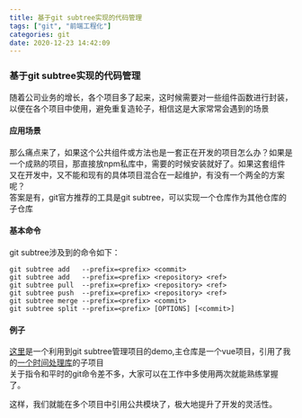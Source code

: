 ```yaml
---
title: 基于git subtree实现的代码管理
tags: ["git", "前端工程化"]
categories: git
date: 2020-12-23 14:42:09
---
```

### 基于git subtree实现的代码管理
随着公司业务的增长，各个项目多了起来，这时候需要对一些组件函数进行封装，以便在各个项目中使用，避免重复造轮子，相信这是大家常常会遇到的场景  
#### 应用场景
那么痛点来了，如果这个公共组件或方法也是一套正在开发的项目怎么办？如果是一个成熟的项目，那直接放npm私库中，需要的时候安装就好了。如果这套组件又在开发中，又不能和现有的具体项目混合在一起维护，有没有一个两全的方案呢？  
答案是有，git官方推荐的工具是git subtree，可以实现一个仓库作为其他仓库的子仓库  

#### 基本命令
git subtree涉及到的命令如下：
```
git subtree add   --prefix=<prefix> <commit>
git subtree add   --prefix=<prefix> <repository> <ref>
git subtree pull  --prefix=<prefix> <repository> <ref>
git subtree push  --prefix=<prefix> <repository> <ref>
git subtree merge --prefix=<prefix> <commit>
git subtree split --prefix=<prefix> [OPTIONS] [<commit>]
```

#### 例子
[这里](https://github.com/o4liangdu/subtree.git)是一个利用到git subtree管理项目的demo,主仓库是一个vue项目，引用了我的[一个时间处理库](https://github.com/o4liangdu/time-magic.git)的子项目  
关于指令和平时的git命令差不多，大家可以在工作中多使用两次就能熟练掌握了。  

这样，我们就能在多个项目中引用公共模块了，极大地提升了开发的灵活性。
